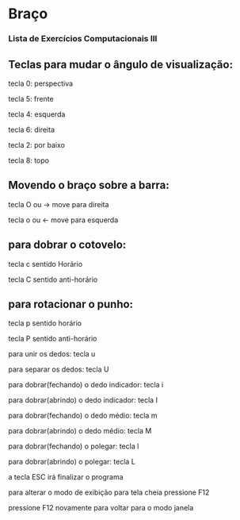 # Braço
### Lista de Exercícios Computacionais III

## Teclas para mudar o ângulo de visualização:
tecla 0: perspectiva

tecla 5: frente

tecla 4: esquerda

tecla 6: direita

tecla 2: por baixo

tecla 8: topo

## Movendo o braço sobre a barra:
tecla O ou -> move para direita

tecla o ou <- move para esquerda

## para dobrar o cotovelo:
tecla c sentido Horário

tecla C sentido anti-horário

## para rotacionar o punho:
tecla p sentido horário

tecla P  sentido anti-horário

para unir os dedos: tecla u

para separar os dedos: tecla U

para dobrar(fechando) o dedo indicador: tecla i

para dobrar(abrindo) o dedo indicador: tecla I

para dobrar(fechando) o dedo médio: tecla m

para dobrar(abrindo) o dedo médio: tecla M

para dobrar(fechando) o polegar: tecla l

para dobrar(abrindo) o polegar: tecla L

a tecla ESC irá finalizar o programa

para alterar o modo de exibição para tela cheia pressione F12

pressione F12 novamente para voltar para o modo janela
